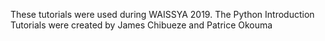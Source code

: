 These tutorials were used during WAISSYA 2019.
The Python Introduction Tutorials were created by James Chibueze and Patrice Okouma
